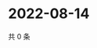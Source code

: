 # 2022-08-14

共 0 条

<!-- BEGIN WEIBO -->
<!-- 最后更新时间 Sun Aug 14 2022 05:13:18 GMT+0800 (China Standard Time) -->

<!-- END WEIBO -->
